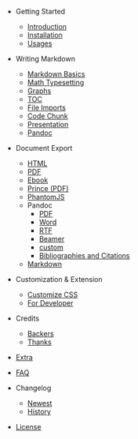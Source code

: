 - Getting Started
  - [Introduction](/)
  - [Installation](installation.md)
  - [Usages](usages.md)  

- Writing Markdown
  - [Markdown Basics](markdown-basics.md)
  - [Math Typesetting](math.md)
  - [Graphs](graphs.md)  
  - [TOC](toc.md)
  - [File Imports](file-imports.md)
  - [Code Chunk](code-chunk.md)  
  - [Presentation](presentation.md)  
  - [Pandoc](pandoc.md)  

- Document Export
  - [HTML](html.md)  
  - [PDF](pdf.md)  
  - [Ebook](ebook.md)
  - [Prince (PDF)](prince.md)  
  - [PhantomJS](phantomjs.md)  
  - Pandoc
    - [PDF](pandoc-pdf.md)  
    - [Word](pandoc-word.md)
    - [RTF](pandoc-rtf.md)
    - [Beamer](pandoc-beamer.md)  
    - [custom](pandoc-custom.md)
    - [Bibliographies and Citations](pandoc-bibliographies-and-citations.md)
  - [Markdown](markdown.md)

- Customization & Extension
  - [Customize CSS](customize-css.md)  
  - [For Developer](developer.md)  

- Credits
  - [Backers](backers.md)
  - [Thanks](thanks.md)  
- [Extra](extra.md)
- [FAQ](faq.md)
- Changelog  
  - [Newest](newest.md)  
  - [History](history.md)
- [License](LICENSE.md)